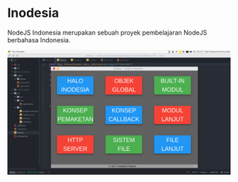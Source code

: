 # Inodesia
NodeJS Indonesia merupakan sebuah proyek pembelajaran NodeJS berbahasa Indonesia.

![Inodesia - NodeJS Indonesia](/src/img/SS.png?raw=true "Inodesia - NodeJS Indonesia")
